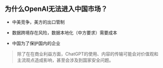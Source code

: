 ## 为什么OpenAI无法进入中国市场？

<div grid="~ cols-2 gap-4">
<div text-sm>

- 中美竞争，美方的出口管制

- 数据跨境存在风险，数据本地化（中方要求）需要成本

- 中国为了保护国内的企业

> 除了在在商业利益方面，ChatGPT的使用、内容的传输可能会对价值观和主流观点造成影响，甚至会涉及到国家安全问题。

</div>

<div flex flex-col justify-center items-center mx-20>

</div>

</div>


<!-- 

去年推出的聊天机器人OpenAI，在上一周的OpenAI开发者大会上得到了进一步的升级，但可惜的是目前最强大的AI并没有进入中国市场。接下来我们一起来探讨这方面的原因。

相信大家也知道咱们国家目前所处的历史方位，GDP逼近美国，美国开始担心中国会威胁自己的世界霸主的地位，于是开始滥用长臂管辖，打压华为在内的中国企业。

在这种激烈的竞争环境下，美国政府向英伟达等一众企业施压，禁止向中国出口最先进的AI芯片，如A100芯片，此外美国为了维护自己在芯片领域的优势，出台芯片法案，要求中国台湾的台积电去美国建厂。

理所当然，OpenAI这家汇集了全球顶尖AI科学家的机构，进入中国市场，也同样会遭遇美国政府的阻拦，因此他们选择从一开始不进入中国市场。避免遭到美国政府施压的尴尬局面。

其二，数据传输存在跨境风险，中国企业字节跳动的应用抖音海外版—Tiktok，在美国政府的施压下，实现了数据的本地化，美国Tiktok的数据目前全部存储在美国甲骨文云上。

数据本地化需要企业付出高昂的代价，OpenAI为了避免麻烦，于是决定不进入中国市场。

其三，AI是目前科技圈里面的宠儿，可能决定国家未来的科技走向，如果一开始就将OpenAI这个庞然大物放入中国市场，则中国的企业可能再无翻身的可能。前几天看过一段话感触颇深，分享给大家，AI这个领域只要领先一步，就步步领先。

目前放眼全球，除了美国外，真就只有中国的企业还在自研大语言模型。中国在保护本土企业方面也是操碎了心。

讲了这么多，我希望能给到大家较为客观理性的分析，理解目前世界暗潮汹涌的局势。

重视国家安全，理解国家的良苦用心。

 -->